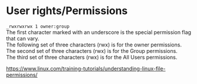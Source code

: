 # User rights/Permissions

`_rwxrwxrwx 1 owner:group`   
The first character marked with an underscore is the special permission flag that can vary.  
The following set of three characters (rwx) is for the owner permissions.  
The second set of three characters (rwx) is for the Group permissions.  
The third set of three characters (rwx) is for the All Users permissions.  

https://www.linux.com/training-tutorials/understanding-linux-file-permissions/
